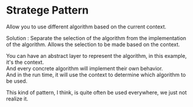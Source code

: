 <h1>Stratege Pattern</h1>

Allow you to use different algorithm based on the current context.

Solution :
Separate the selection of the algorithm from the implementation of the algorithm. 
Allows the selection to be made based on the context.

You can have an abstract layer to represent the algorithm, in this example, it's the context. <br/>
And every concrete algorithm will implement their own behavior. <br/>
And in the run time, it will use the context to determine which algorithm to be used. <br/>

This kind of pattern, I think, is quite often be used everywhere, we just not realize it.
